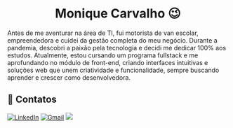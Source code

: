 <h1 align="center">Monique Carvalho 😉</h1> 

Antes de me aventurar na área de TI, fui motorista de van escolar, empreendedora e cuidei da gestão completa do meu negócio. Durante a pandemia, descobri a paixão pela tecnologia e decidi me dedicar 100% aos estudos. Atualmente, estou cursando um programa fullstack e me aprofundando no módulo de front-end, criando interfaces intuitivas e soluções web que unem criatividade e funcionalidade, sempre buscando aprender e crescer como desenvolvedora.

<h2>🤝 Contatos</h2>

[![LinkedIn](https://img.shields.io/badge/LinkedIn-0077B5?style=for-the-badge&logo=LinkedIn&logoColor=white)](https://www.linkedin.com/in/moniquecarvalhodev/)
[![Gmail](https://img.shields.io/badge/Gmail-EA4335?style=for-the-badge&logo=gmail&logoColor=white)](mailto:moniquecarvalho654@gmail.com)
[<img src="https://img.shields.io/badge/WhatsApp-25D366?style=for-the-badge&logo=whatsapp&logoColor=white"/>](http://wa.me/5511965904334)
